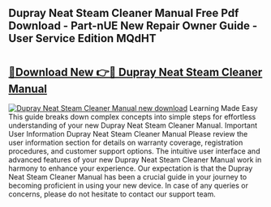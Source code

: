 ## Dupray Neat Steam Cleaner Manual Free Pdf Download - Part-nUE New Repair Owner Guide - User Service Edition MQdHT

# <h2><a href="http://bc1285.oget.top/?id=Dupray+Neat+Steam+Cleaner+Manual">🔗Download New 👉🔴 Dupray Neat Steam Cleaner Manual</a></h2>

[![Dupray Neat Steam Cleaner Manual new download](https://i.imgur.com/5g1atiW.png)](http://bc1285.oget.top/?id=Dupray+Neat+Steam+Cleaner+Manual)
Learning Made Easy This guide breaks down complex concepts into simple steps for effortless understanding of your new Dupray Neat Steam Cleaner Manual. Important User Information Dupray Neat Steam Cleaner Manual Please review the user information section for details on warranty coverage, registration procedures, and customer support options. The intuitive user interface and advanced features of your new Dupray Neat Steam Cleaner Manual work in harmony to enhance your experience. Our expectation is that the Dupray Neat Steam Cleaner Manual has been a crucial guide in your journey to becoming proficient in using your new device. In case of any queries or concerns, please do not hesitate to contact our support team.
